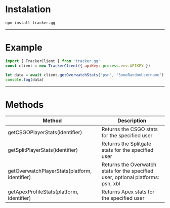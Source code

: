 # Instalation

``npm install tracker.gg``

---

# Example

```js
import { TrackerClient } from 'tracker.gg'
const client = new TrackerClient({ apiKey: process.env.APIKEY })

let data = await client.getOverwatchStats("psn", "SomeRandomUsername")
console.log(data)
```
---
# Methods

| Method | Description |
| ----------- | ----------- |
| getCSGOPlayerStats(identifier) | Returns the CSGO stats for the specified user |
| getSplitPlayerStats(identifier) | Returns the Splitgate stats for the specified user |
| getOverwatchPlayerStats(platform, identifier) | Returns the Overwatch stats for the specified user, optional platforms: psn, xbl |
| getApexProfileStats(platform, identifier) | Returns Apex stats for the specified user |
